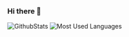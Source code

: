 ### Hi there 👋

![GithubStats](https://github-readme-stats.vercel.app/api?username=Fsnakcsk&show_icons=true&theme=dark&count_private=true)     ![Most Used Languages](https://github-readme-stats.vercel.app/api/top-langs/?username=Fsnakcsk&theme=dark&layout=compact)


